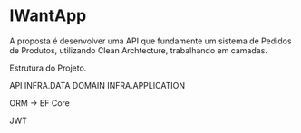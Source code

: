 # IWantApp

A proposta é desenvolver uma API que fundamente um sistema de Pedidos de Produtos, utilizando Clean Archtecture, trabalhando em camadas.


Estrutura do Projeto.

API
INFRA.DATA
DOMAIN
INFRA.APPLICATION


ORM  -> EF Core 

JWT
